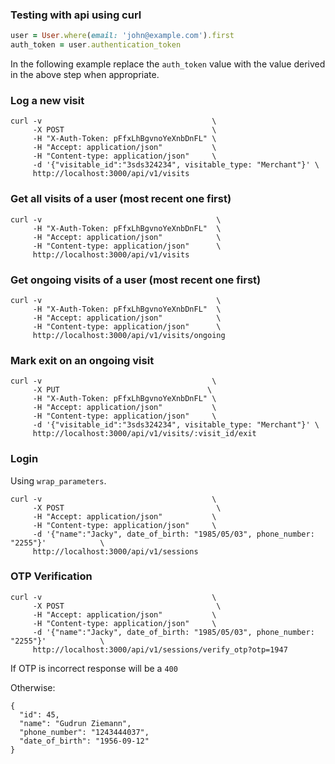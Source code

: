### Testing with api using curl

``` ruby
user = User.where(email: 'john@example.com').first
auth_token = user.authentication_token
```

In the following example replace the `auth_token` value with the value derived in the above step when appropriate.

### Log a new visit

```
curl -v                                      \
     -X POST                                 \
     -H "X-Auth-Token: pFfxLhBgvnoYeXnbDnFL" \
     -H "Accept: application/json"           \
     -H "Content-type: application/json"     \
     -d '{"visitable_id":"3sds324234", visitable_type: "Merchant"}' \
     http://localhost:3000/api/v1/visits
```

### Get all visits of a user (most recent one first)

```
curl -v                                       \
     -H "X-Auth-Token: pFfxLhBgvnoYeXnbDnFL"  \
     -H "Accept: application/json"            \
     -H "Content-type: application/json"      \
     http://localhost:3000/api/v1/visits
```

### Get ongoing visits of a user (most recent one first)

```
curl -v                                       \
     -H "X-Auth-Token: pFfxLhBgvnoYeXnbDnFL"  \
     -H "Accept: application/json"            \
     -H "Content-type: application/json"      \
     http://localhost:3000/api/v1/visits/ongoing
```

### Mark exit on an ongoing visit

```
curl -v                                      \
     -X PUT                                 \
     -H "X-Auth-Token: pFfxLhBgvnoYeXnbDnFL" \
     -H "Accept: application/json"           \
     -H "Content-type: application/json"     \
     -d '{"visitable_id":"3sds324234", visitable_type: "Merchant"}' \
     http://localhost:3000/api/v1/visits/:visit_id/exit
```


### Login 

Using `wrap_parameters`.

```
curl -v                                      \
     -X POST                                  \
     -H "Accept: application/json"           \
     -H "Content-type: application/json"     \
     -d '{"name":"Jacky", date_of_birth: "1985/05/03", phone_number: "2255"}'            \
     http://localhost:3000/api/v1/sessions
```

### OTP Verification

```
curl -v                                      \
     -X POST                                  \
     -H "Accept: application/json"           \
     -H "Content-type: application/json"     \
     -d '{"name":"Jacky", date_of_birth: "1985/05/03", phone_number: "2255"}'            \
     http://localhost:3000/api/v1/sessions/verify_otp?otp=1947
```

If OTP is incorrect response will be a `400`

Otherwise:
```
{
  "id": 45, 
  "name": "Gudrun Ziemann", 
  "phone_number": "1243444037", 
  "date_of_birth": "1956-09-12"
}
```